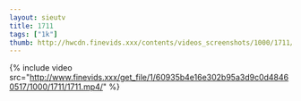 ```yaml
--- 
layout: sieutv
title: 1711
tags: ["1k"]
thumb: http://hwcdn.finevids.xxx/contents/videos_screenshots/1000/1711/preview.mp4.jpg
---
```

{% include video src="http://www.finevids.xxx/get_file/1/60935b4e16e302b95a3d9c0d48460517/1000/1711/1711.mp4/" %} 
